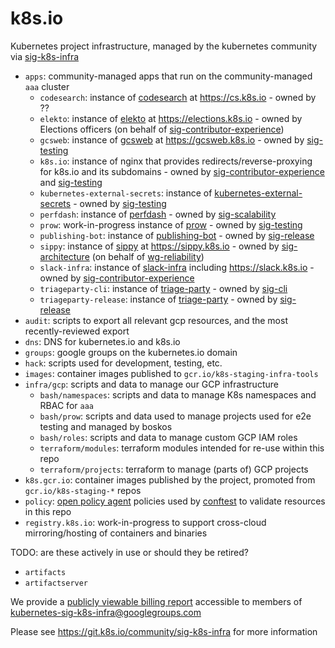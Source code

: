 # k8s.io

Kubernetes project infrastructure, managed by the kubernetes community via [sig-k8s-infra]

- `apps`: community-managed apps that run on the community-managed `aaa` cluster
    - `codesearch`: instance of [codesearch] at https://cs.k8s.io - owned by ??
    - `elekto`: instance of [elekto] at https://elections.k8s.io - owned by Elections officers (on behalf of [sig-contributor-experience])
    - `gcsweb`: instance of [gcsweb] at https://gcsweb.k8s.io - owned by [sig-testing]
    - `k8s.io`: instance of nginx that provides redirects/reverse-proxying for k8s.io and its subdomains - owned by [sig-contributor-experience] and [sig-testing]
    - `kubernetes-external-secrets`: instance of [kubernetes-external-secrets] - owned by [sig-testing]
    - `perfdash`: instance of [perfdash] - owned by [sig-scalability]
    - `prow`: work-in-progress instance of [prow] - owned by [sig-testing]
    - `publishing-bot`: instance of [publishing-bot] - owned by [sig-release]
    - `sippy`: instance of [sippy] at https://sippy.k8s.io - owned by [sig-architecture] (on behalf of [wg-reliability])
    - `slack-infra`: instance of [slack-infra] including https://slack.k8s.io - owned by [sig-contributor-experience]
    - `triageparty-cli`: instance of [triage-party] - owned by [sig-cli]
    - `triageparty-release`: instance of [triage-party] - owned by [sig-release]
- `audit`: scripts to export all relevant gcp resources, and the most recently-reviewed export
- `dns`: DNS for kubernetes.io and k8s.io
- `groups`: google groups on the kubernetes.io domain
- `hack`: scripts used for development, testing, etc.
- `images`: container images published to `gcr.io/k8s-staging-infra-tools`
- `infra/gcp`: scripts and data to manage our GCP infrastructure
    - `bash/namespaces`: scripts and data to manage K8s namespaces and RBAC for `aaa`
    - `bash/prow`: scripts and data used to manage projects used for e2e testing and managed by boskos
    - `bash/roles`: scripts and data to manage custom GCP IAM roles
    - `terraform/modules`: terraform modules intended for re-use within this repo
    - `terraform/projects`: terraform to manage (parts of) GCP projects
- `k8s.gcr.io`: container images published by the project, promoted from `gcr.io/k8s-staging-*` repos
- `policy`: [open policy agent][opa] policies used by [conftest] to validate resources in this repo
- `registry.k8s.io`: work-in-progress to support cross-cloud mirroring/hosting of containers and binaries

TODO: are these actively in use or should they be retired?
- `artifacts`
- `artifactserver`

We provide a [publicly viewable billing report][billing-report] accessible to members of [kubernetes-sig-k8s-infra@googlegroups.com][mailing-list]

Please see https://git.k8s.io/community/sig-k8s-infra for more information

<!-- apps -->
[cert-manager]: https://github.com/jetstack/cert-manager
[codesearch]: https://cs.k8s.io
[elekto]: https://elekto.dev/
[gcsweb]: https://git.k8s.io/test-infra/gcsweb
[kubernetes-external-secrets]: https://github.com/external-secrets/kubernetes-external-secrets
[perfdash]: https://git.k8s.io/perf-tests/perfdash
[prow]: https://git.k8s.io/test-infra/prow
[publishing-bot]: https://git.k8s.io/publishing-bot
[sippy]: https://github.com/openshift/sippy
[slack-infra]: https://sigs.k8s.io/slack-infra
[triage-party]: https://github.com/google/triage-party

<!-- misc -->
[billing-report]: https://datastudio.google.com/u/0/reporting/14UWSuqD5ef9E4LnsCD9uJWTPv8MHOA3e
[opa]: https://www.openpolicyagent.org
[conftest]: https://www.conftest.dev
[mailing-list]: https://groups.google.com/g/kubernetes-sig-k8s-infra

<!-- community groups -->
[sig-architecture]: https://git.k8s.io/community/sig-architecture
[sig-cli]: https://git.k8s.io/community/sig-cli
[sig-contributor-experience]: https://git.k8s.io/community/sig-contributor-experience
[sig-k8s-infra]: https://git.k8s.io/community/sig-k8s-infra
[sig-node]: https://git.k8s.io/community/sig-node
[sig-release]: https://git.k8s.io/community/sig-release
[sig-scalability]: https://git.k8s.io/community/sig-scalability
[sig-testing]: https://git.k8s.io/community/sig-testing
[wg-reliability]: https://git.k8s.io/community/wg-reliability
